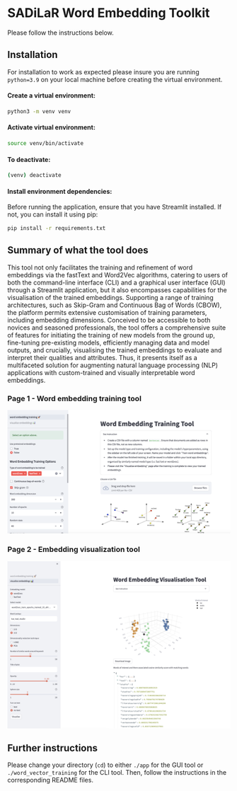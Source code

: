 # SADiLaR Word Embedding Toolkit

Please follow the instructions below.

## Installation

For installation to work as expected please insure you are running `python=3.9` on your local machine before creating the virtual environment.
#### Create a virtual environment:

```bash
python3 -m venv venv
```

#### Activate virtual environment:

```bash
source venv/bin/activate
```

#### To deactivate:

```bash
(venv) deactivate
```


#### Install environment dependencies:

Before running the application, ensure that you have Streamlit installed. If not, you can install it using pip:

```bash
pip install -r requirements.txt
```


## Summary of what the tool does

This tool not only facilitates the training and refinement of word embeddings via the fastText and Word2Vec algorithms, catering to users of both the command-line interface (CLI) and a graphical user interface (GUI) through a Streamlit application, but it also encompasses capabilities for the visualisation of the trained embeddings. Supporting a range of training architectures, such as Skip-Gram and Continuous Bag of Words (CBOW), the platform permits extensive customisation of training parameters, including embedding dimensions. Conceived to be accessible to both novices and seasoned professionals, the tool offers a comprehensive suite of features for initiating the training of new models from the ground up, fine-tuning pre-existing models, efficiently managing data and model outputs, and crucially, visualising the trained embeddings to evaluate and interpret their qualities and attributes. Thus, it presents itself as a multifaceted solution for augmenting natural language processing (NLP) applications with custom-trained and visually interpretable word embeddings.


### Page 1 - Word embedding training tool
<p float="left">
  <img src="./app/images/toolkit_page_1.png" width="1000" />
</p>

### Page 2 - Embedding visualization tool
<p float="right">
  <img src="./app/images/toolkit_page_2.png" width="1000" />
</p>

## Further instructions
Please change your directory (`cd`) to either `./app` for the GUI tool or `./word_vector_training` for the CLI tool. Then, follow the instructions in the corresponding README files.
